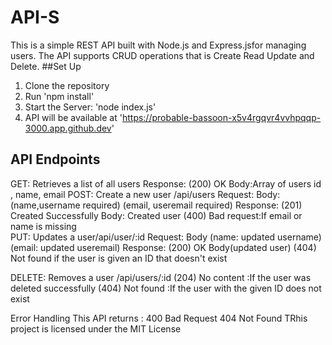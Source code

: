 # API-S
 This is a simple REST API built with Node.js and Express.jsfor managing users.
The API supports CRUD operations that is Create Read Update and Delete.
##Set Up
 1. Clone the repository
 2. Run 'npm install'
 3. Start the Server: 'node index.js'
 4. API will be available at 'https://probable-bassoon-x5v4rgqvr4vvhpqqp-3000.app.github.dev'
 ##  API Endpoints
 GET: Retrieves a list of all users
 Response: (200) OK
           Body:Array of users
               id , name, email
POST: Create a new user 
      /api/users
      Request: Body: (name,username required)
                     (email, useremail required)
      Response: (201) Created Successfully
               Body: Created user 
               (400) Bad request:If email or name is missing               
PUT: Updates a user/api/user/:id
    Request: Body (name: updated username)
                  (email: updated useremail)
    Response: (200) OK
              Body(updated user)
    (404) Not found if the user is given an ID that doesn't exist

DELETE: Removes a user /api/users/:id
  (204) No content :If the user was deleted successfully
  (404) Not found :If the user with the given ID does not exist
  
Error Handling 
This API returns :
400 Bad Request
404 Not Found
TRhis project is licensed under the MIT License
